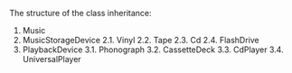 The structure of the class inheritance:

1. Music
2. MusicStorageDevice
2.1. Vinyl
2.2. Tape
2.3. Cd
2.4. FlashDrive
3. PlaybackDevice
3.1. Phonograph
3.2. CassetteDeck
3.3. CdPlayer
3.4. UniversalPlayer

